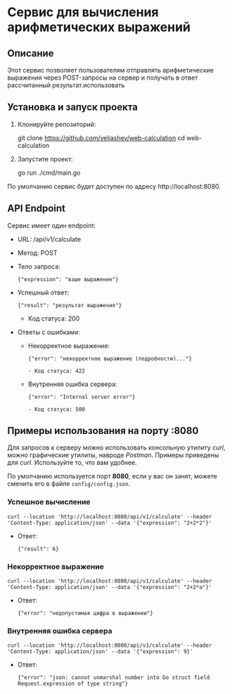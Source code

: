 # Сервис для вычисления арифметических выражений

## Описание

Этот сервис позволяет пользователям отправлять арифметические выражения через POST-запросы на сервер и получать в ответ рассчитанный результат.использовать

## Установка и запуск проекта

1. Клонируйте репозиторий:

   git clone https://github.com/veliashev/web-calculation
   cd web-calculation

2. Запустите проект:

   go run ./cmd/main.go

По умолчанию сервис будет доступен по адресу http://localhost:8080.

## API Endpoint

Сервис имеет один endpoint:

- URL: /api/v1/calculate
- Метод: POST
- Тело запроса:

  `{"expression": "ваше выражение"}`

- Успешный ответ:

  `{"result": "результат выражения"}`

  - Код статуса: 200

- Ответы с ошибками:

  - Некорректное выражение:

        {"error": "некорректное выражение (подробности)..."}

        - Код статуса: 422

  - Внутренняя ошибка сервера:

        {"error": "Internal server error"}

        - Код статуса: 500

## Примеры использования на порту :8080

Для запросов к серверу можно использовать консольную утилиту _curl_, можно графические утилиты, навроде _Postman_. Примеры приведены для _curl_. Используйте то, что вам удобнее.

По умолчанию используется порт **8080**, если у вас он занят, можете сменить его в файле `config/config.json`.

### Успешное вычисление

`curl --location 'http://localhost:8080/api/v1/calculate' --header 'Content-Type: application/json' --data '{"expression": "2+2*2"}'`

- Ответ:

  `{"result": 6}`

### Некорректное выражение

`curl --location 'http://localhost:8080/api/v1/calculate' --header 'Content-Type: application/json' --data '{"expression": "2+2*a"}'`

- Ответ:

  `{"error": "недопустимая цифра в выражении"}`

### Внутренняя ошибка сервера

`curl --location 'http://localhost:8080/api/v1/calculate' --header 'Content-Type: application/json' --data '{"expression": 9}'`

- Ответ:

  `{"error": "json: cannot unmarshal number into Go struct field Request.expression of type string"}`
